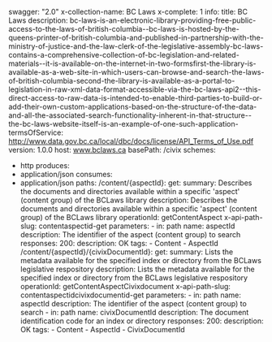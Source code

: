 swagger: "2.0"
x-collection-name: BC Laws
x-complete: 1
info:
  title: BC Laws
  description: bc-laws-is-an-electronic-library-providing-free-public-access-to-the-laws-of-british-columbia--bc-laws-is-hosted-by-the-queens-printer-of-british-columbia-and-published-in-partnership-with-the-ministry-of-justice-and-the-law-clerk-of-the-legislative-assembly-bc-laws-contains-a-comprehensive-collection-of-bc-legislation-and-related-materials--it-is-available-on-the-internet-in-two-formsfirst-the-library-is-available-as-a-web-site-in-which-users-can-browse-and-search-the-laws-of-british-columbia-second-the-library-is-available-as-a-portal-to-legislation-in-raw-xml-data-format-accessible-via-the-bc-laws-api2--this-direct-access-to-raw-data-is-intended-to-enable-third-parties-to-build-or-add-their-own-custom-applications-based-on-the-structure-of-the-data-and-all-the-associated-search-functionality-inherent-in-that-structure--the-bc-laws-website-itself-is-an-example-of-one-such-application-
  termsOfService: http://www.data.gov.bc.ca/local/dbc/docs/license/API_Terms_of_Use.pdf
  version: 1.0.0
host: www.bclaws.ca
basePath: /civix
schemes:
- http
produces:
- application/json
consumes:
- application/json
paths:
  /content/{aspectId}:
    get:
      summary: Describes the documents and directories available within a specific
        'aspect' (content group) of the BCLaws library
      description: Describes the documents and directories available within a specific
        'aspect' (content group) of the BCLaws library
      operationId: getContentAspect
      x-api-path-slug: contentaspectid-get
      parameters:
      - in: path
        name: aspectId
        description: The identifier of the aspect (content group) to search
      responses:
        200:
          description: OK
      tags:
      - Content
      - AspectId
  /content/{aspectId}/{civixDocumentId}:
    get:
      summary: Lists the metadata available for the specified index or directory from
        the BCLaws legislative respository
      description: Lists the metadata available for the specified index or directory
        from the BCLaws legislative respository
      operationId: getContentAspectCivixdocument
      x-api-path-slug: contentaspectidcivixdocumentid-get
      parameters:
      - in: path
        name: aspectId
        description: The identifier of the aspect (content group) to search
      - in: path
        name: civixDocumentId
        description: The document identification code for an index or directory
      responses:
        200:
          description: OK
      tags:
      - Content
      - AspectId
      - CivixDocumentId